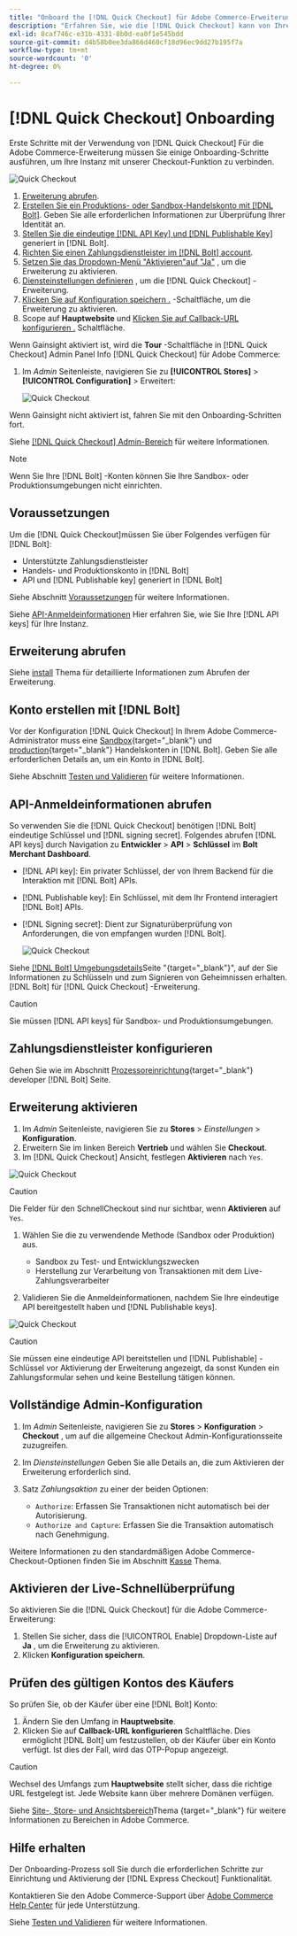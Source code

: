 ```yaml
---
title: "Onboard the [!DNL Quick Checkout] für Adobe Commerce-Erweiterung"
description: "Erfahren Sie, wie die [!DNL Quick Checkout] kann von Ihrer Adobe Commerce-Instanz profitieren und zeigen, wie Sie die Erweiterung erfolgreich integrieren und einrichten können."
exl-id: 8caf746c-e31b-4331-8b0d-ea0f1e545bdd
source-git-commit: d4b58b0ee3da866d460cf18d96ec9dd27b195f7a
workflow-type: tm+mt
source-wordcount: '0'
ht-degree: 0%

---
```


# [!DNL Quick Checkout] Onboarding

Erste Schritte mit der Verwendung von [!DNL Quick Checkout] Für die Adobe Commerce-Erweiterung müssen Sie einige Onboarding-Schritte ausführen, um Ihre Instanz mit unserer Checkout-Funktion zu verbinden.

![Quick Checkout](assets/overview-admin-panel.png)

1. [Erweiterung abrufen](#get-extension).
1. [Erstellen Sie ein Produktions- oder Sandbox-Handelskonto mit [!DNL Bolt]](#create-account-with-bolt). Geben Sie alle erforderlichen Informationen zur Überprüfung Ihrer Identität an.
1. [Stellen Sie die eindeutige [!DNL API Key] und [!DNL Publishable Key]](#obtain-api-credentials) generiert in [!DNL Bolt].
1. [Richten Sie einen Zahlungsdienstleister im [!DNL Bolt] account](#configure-payment-providers).
1. [Setzen Sie das Dropdown-Menü &quot;Aktivieren&quot;auf &quot;Ja&quot;](#enable-extension) , um die Erweiterung zu aktivieren.
1. [Diensteinstellungen definieren](#complete-admin-configuration) , um die [!DNL Quick Checkout] -Erweiterung.
1. [Klicken Sie auf Konfiguration speichern .](#enable-live-quick-checkout) -Schaltfläche, um die Erweiterung zu aktivieren.
1. Scope auf **Hauptwebsite** und [Klicken Sie auf Callback-URL konfigurieren .](#check-shopper-valid-account) Schaltfläche.

Wenn Gainsight aktiviert ist, wird die **Tour** -Schaltfläche in [!DNL Quick Checkout] Admin Panel Info [!DNL Quick Checkout] für Adobe Commerce:

1. Im _Admin_ Seitenleiste, navigieren Sie zu **[!UICONTROL Stores]** > **[!UICONTROL Configuration]** > Erweitert:

   ![Quick Checkout](assets/gainsight-admin.png)

Wenn Gainsight nicht aktiviert ist, fahren Sie mit den Onboarding-Schritten fort.

Siehe [[!DNL Quick Checkout] Admin-Bereich](../quick-checkout/admin-panel.md) für weitere Informationen.

>[!NOTE]
>
> Wenn Sie Ihre [!DNL Bolt] -Konten können Sie Ihre Sandbox- oder Produktionsumgebungen nicht einrichten.

## Voraussetzungen

Um die [!DNL Quick Checkout]müssen Sie über Folgendes verfügen für [!DNL Bolt]:

- Unterstützte Zahlungsdienstleister
- Handels- und Produktionskonto in [!DNL Bolt]
- API und [!DNL Publishable key] generiert in [!DNL Bolt]

Siehe Abschnitt [Voraussetzungen](../quick-checkout/prerequisites.md) für weitere Informationen.

Siehe [API-Anmeldeinformationen](#obtain-api-credentials) Hier erfahren Sie, wie Sie Ihre [!DNL API keys] für Ihre Instanz.

## Erweiterung abrufen

Siehe [install](../quick-checkout/install.md) Thema für detaillierte Informationen zum Abrufen der Erweiterung.

## Konto erstellen mit [!DNL Bolt]

Vor der Konfiguration [!DNL Quick Checkout] In Ihrem Adobe Commerce-Administrator muss eine [Sandbox](https://merchant-sandbox.bolt.com/register?platform=magento2){target=&quot;_blank&quot;} und [production](https://merchant.bolt.com/register?platform=magento2){target=&quot;_blank&quot;} Handelskonten in [!DNL Bolt]. Geben Sie alle erforderlichen Details an, um ein Konto in [!DNL Bolt].

Siehe Abschnitt [Testen und Validieren](../quick-checkout/testing.md) für weitere Informationen.

## API-Anmeldeinformationen abrufen

So verwenden Sie die [!DNL Quick Checkout] benötigen [!DNL Bolt] eindeutige Schlüssel und [!DNL signing secret]. Folgendes abrufen [!DNL API keys] durch Navigation zu **Entwickler** > **API** > **Schlüssel** im **Bolt Merchant Dashboard**.

- [!DNL API key]: Ein privater Schlüssel, der von Ihrem Backend für die Interaktion mit [!DNL Bolt] APIs.
- [!DNL Publishable key]: Ein Schlüssel, mit dem Ihr Frontend interagiert [!DNL Bolt] APIs.
- [!DNL Signing secret]: Dient zur Signaturüberprüfung von Anforderungen, die von empfangen wurden [!DNL Bolt].

   ![Quick Checkout](assets/account-credentials.png)

Siehe [[!DNL Bolt] Umgebungsdetails](https://help.bolt.com/developers/references/environment-details/#about-keys)Seite &quot;{target=&quot;_blank&quot;}&quot;, auf der Sie Informationen zu Schlüsseln und zum Signieren von Geheimnissen erhalten. [!DNL Bolt] für [!DNL Quick Checkout] -Erweiterung.

>[!CAUTION]
>
> Sie müssen [!DNL API keys] für Sandbox- und Produktionsumgebungen.

## Zahlungsdienstleister konfigurieren

Gehen Sie wie im Abschnitt [Prozessoreinrichtung](https://help.bolt.com/integrations/adobe-quick-checkout/set-up/){target=&quot;_blank&quot;} developer [!DNL Bolt] Seite.

## Erweiterung aktivieren

1. Im _Admin_ Seitenleiste, navigieren Sie zu **Stores** > _Einstellungen_ > **Konfiguration**.
1. Erweitern Sie im linken Bereich **Vertrieb** und wählen Sie **Checkout**.
1. Im [!DNL Quick Checkout] Ansicht, festlegen **Aktivieren** nach `Yes`.

![Quick Checkout](assets/quick-checkout-view-no-enable.png)

>[!CAUTION]
>
> Die Felder für den SchnellCheckout sind nur sichtbar, wenn **Aktivieren** auf `Yes`.

1. Wählen Sie die zu verwendende Methode (Sandbox oder Produktion) aus.

   - Sandbox zu Test- und Entwicklungszwecken
   - Herstellung zur Verarbeitung von Transaktionen mit dem Live-Zahlungsverarbeiter

1. Validieren Sie die Anmeldeinformationen, nachdem Sie Ihre eindeutige API bereitgestellt haben und [!DNL Publishable keys].

![Quick Checkout](assets/quick-checkout-main-view.png)

>[!CAUTION]
>
> Sie müssen eine eindeutige API bereitstellen und [!DNL Publishable] -Schlüssel vor Aktivierung der Erweiterung angezeigt, da sonst Kunden ein Zahlungsformular sehen und keine Bestellung tätigen können.

## Vollständige Admin-Konfiguration

1. Im _Admin_ Seitenleiste, navigieren Sie zu **Stores** > **Konfiguration** > **Checkout** , um auf die allgemeine Checkout Admin-Konfigurationsseite zuzugreifen.
1. Im _Diensteinstellungen_ Geben Sie alle Details an, die zum Aktivieren der Erweiterung erforderlich sind.
1. Satz _Zahlungsaktion_ zu einer der beiden Optionen:

   - `Authorize`: Erfassen Sie Transaktionen nicht automatisch bei der Autorisierung.
   - `Authorize and Capture`: Erfassen Sie die Transaktion automatisch nach Genehmigung.

Weitere Informationen zu den standardmäßigen Adobe Commerce-Checkout-Optionen finden Sie im Abschnitt [Kasse](https://docs.magento.com/user-guide/configuration/sales/checkout.html) Thema.

## Aktivieren der Live-Schnellüberprüfung

So aktivieren Sie die [!DNL Quick Checkout] für die Adobe Commerce-Erweiterung:

1. Stellen Sie sicher, dass die [!UICONTROL Enable] Dropdown-Liste auf **Ja** , um die Erweiterung zu aktivieren.
1. Klicken **Konfiguration speichern**.

## Prüfen des gültigen Kontos des Käufers

So prüfen Sie, ob der Käufer über eine [!DNL Bolt] Konto:

1. Ändern Sie den Umfang in **Hauptwebsite**.
1. Klicken Sie auf **Callback-URL konfigurieren** Schaltfläche. Dies ermöglicht [!DNL Bolt] um festzustellen, ob der Käufer über ein Konto verfügt. Ist dies der Fall, wird das OTP-Popup angezeigt.

>[!CAUTION]
>
> Wechsel des Umfangs zum **Hauptwebsite** stellt sicher, dass die richtige URL festgelegt ist. Jede Website kann über mehrere Domänen verfügen.

Siehe [Site-, Store- und Ansichtsbereich](https://experienceleague.adobe.com/docs/commerce-admin/start/setup/websites-stores-views.html#scope-settings)Thema {target=&quot;_blank&quot;} für weitere Informationen zu Bereichen in Adobe Commerce.

## Hilfe erhalten

Der Onboarding-Prozess soll Sie durch die erforderlichen Schritte zur Einrichtung und Aktivierung der [!DNL Express Checkout] Funktionalität.

Kontaktieren Sie den Adobe Commerce-Support über [Adobe Commerce Help Center](https://support.magento.com/hc/en-us/articles/360000913794-Adobe-Commerce-Help-Center-User-Guide) für jede Unterstützung.

Siehe [Testen und Validieren](../quick-checkout/testing.md) für weitere Informationen.

